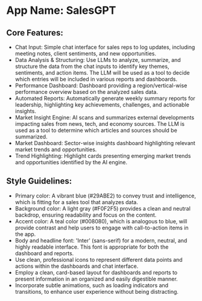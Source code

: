 # **App Name**: SalesGPT

## Core Features:

- Chat Input: Simple chat interface for sales reps to log updates, including meeting notes, client sentiments, and new opportunities.
- Data Analysis & Structuring: Use LLMs to analyze, summarize, and structure the data from the chat inputs to identify key themes, sentiments, and action items. The LLM will be used as a tool to decide which entries will be included in various reports and dashboards.
- Performance Dashboard: Dashboard providing a region/vertical-wise performance overview based on the analyzed sales data.
- Automated Reports: Automatically generate weekly summary reports for leadership, highlighting key achievements, challenges, and actionable insights.
- Market Insight Engine: AI scans and summarizes external developments impacting sales from news, tech, and economy sources. The LLM is used as a tool to determine which articles and sources should be summarized.
- Market Dashboard: Sector-wise insights dashboard highlighting relevant market trends and opportunities.
- Trend Highlighting: Highlight cards presenting emerging market trends and opportunities identified by the AI engine.

## Style Guidelines:

- Primary color: A vibrant blue (#29ABE2) to convey trust and intelligence, which is fitting for a sales tool that analyzes data.
- Background color: A light gray (#F0F2F5) provides a clean and neutral backdrop, ensuring readability and focus on the content.
- Accent color: A teal color (#008080), which is analogous to blue, will provide contrast and help users to engage with call-to-action items in the app.
- Body and headline font: 'Inter' (sans-serif) for a modern, neutral, and highly readable interface. This font is appropriate for both the dashboard and reports.
- Use clean, professional icons to represent different data points and actions within the dashboards and chat interface.
- Employ a clean, card-based layout for dashboards and reports to present information in an organized and easily digestible manner.
- Incorporate subtle animations, such as loading indicators and transitions, to enhance user experience without being distracting.